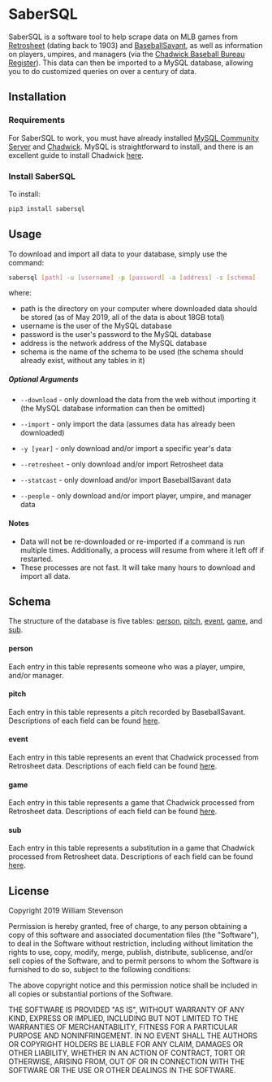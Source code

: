 # SaberSQL

SaberSQL is a software tool to help scrape data on MLB games from [Retrosheet](https://www.retrosheet.org) (dating back
to 1903) and [BaseballSavant](https://baseballsavant.mlb.com), as well as information on players, umpires, and managers
(via the [Chadwick Baseball Bureau Register](https://github.com/chadwickbureau/register)). This data can then be
imported to a MySQL database, allowing you to do customized queries on over a century of data.

## Installation
### Requirements
For SaberSQL to work, you must have already installed [MySQL Community Server](https://dev.mysql.com/downloads/mysql/)
and [Chadwick](http://chadwick.sourceforge.net/doc/index.html). MySQL is straightforward to install, and there is an
excellent guide to install Chadwick
[here](https://www.pitchbypitch.com/2013/11/29/installing-chadwick-software-on-mac/).
### Install SaberSQL
To install:
```bash
pip3 install sabersql
```

## Usage
To download and import all data to your database, simply use the command:
```bash
sabersql [path] -u [username] -p [password] -a [address] -s [schema]
```
where:
- path is the directory on your computer where downloaded data should be stored (as of May 2019, all of the data is
about 18GB total)
- username is the user of the MySQL database
- password is the user's password to the MySQL database
- address is the network address of the MySQL database
- schema is the name of the schema to be used (the schema should already exist, without any tables in it)

##### Optional Arguments
- `--download` - only download the data from the web without importing it (the MySQL database information can
then be omitted)

- `--import` - only import the data (assumes data has already been downloaded)

- `-y [year]` - only download and/or import a specific year's data

- `--retrosheet` - only download and/or import Retrosheet data

- `--statcast` - only download and/or import BaseballSavant data

- `--people` - only download and/or import player, umpire, and manager data

#### Notes
- Data will not be re-downloaded or re-imported if a command is run multiple times. Additionally, a process will resume
from where it left off if restarted.
- These processes are not fast. It will take many hours to download and import all data.

## Schema
The structure of the database is five tables: [person](#person), [pitch](#pitch), [event](#event), [game](#game), and
[sub](#sub).

#### <a name="person"></a>person
Each entry in this table represents someone who was a player, umpire, and/or manager.
#### <a name="pitch"></a>pitch
Each entry in this table represents a pitch recorded by BaseballSavant. Descriptions of each field can be found
[here](https://baseballsavant.mlb.com/csv-docs).
#### <a name="event"></a>event
Each entry in this table represents an event that Chadwick processed from Retrosheet data. Descriptions of each field
can be found [here](http://chadwick.sourceforge.net/doc/cwevent.html).
#### <a name="game"></a>game
Each entry in this table represents a game that Chadwick processed from Retrosheet data. Descriptions of each field
can be found [here](http://chadwick.sourceforge.net/doc/cwgame.html).
#### <a name="sub"></a>sub
Each entry in this table represents a substitution in a game that Chadwick processed from Retrosheet data. Descriptions
of each field can be found [here](http://chadwick.sourceforge.net/doc/cwsub.html).

## License
Copyright 2019 William Stevenson

Permission is hereby granted, free of charge, to any person obtaining a copy of this software and associated
documentation files (the "Software"), to deal in the Software without restriction, including without limitation the
rights to use, copy, modify, merge, publish, distribute, sublicense, and/or sell copies of the Software, and to permit
persons to whom the Software is furnished to do so, subject to the following conditions:

The above copyright notice and this permission notice shall be included in all copies or substantial portions of the
Software.

THE SOFTWARE IS PROVIDED "AS IS", WITHOUT WARRANTY OF ANY KIND, EXPRESS OR IMPLIED, INCLUDING BUT NOT LIMITED TO THE
WARRANTIES OF MERCHANTABILITY, FITNESS FOR A PARTICULAR PURPOSE AND NONINFRINGEMENT. IN NO EVENT SHALL THE AUTHORS OR
COPYRIGHT HOLDERS BE LIABLE FOR ANY CLAIM, DAMAGES OR OTHER LIABILITY, WHETHER IN AN ACTION OF CONTRACT, TORT OR
OTHERWISE, ARISING FROM, OUT OF OR IN CONNECTION WITH THE SOFTWARE OR THE USE OR OTHER DEALINGS IN THE SOFTWARE.